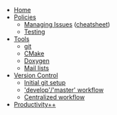 * [Home](https://github.com/trilinos/Trilinos/wiki)
* [Policies](https://github.com/trilinos/Trilinos/wiki/POLICIES)
  * [Managing Issues](https://github.com/trilinos/Trilinos/wiki/Managing-Trilinos-Project-Issues) ([cheatsheet](https://github.com/trilinos/Trilinos/wiki/New-Issue-Cheat-Sheet))
  * [Testing](https://github.com/trilinos/Trilinos/wiki/Policies--%7C-Testing)
* [Tools](https://github.com/trilinos/Trilinos/wiki/TOOLS)
  * [git](https://github.com/trilinos/Trilinos/wiki/Tools--%7C-Git)
  * [CMake](https://github.com/trilinos/Trilinos/wiki/Tools-%7C--CMake)
  * [Doxygen](https://github.com/trilinos/Trilinos/wiki/Tools-%7C-Doxygen)
  * [Mail lists](https://github.com/trilinos/Trilinos/wiki/Tools-%7C-Mail-Lists)
* [Version Control](https://github.com/trilinos/Trilinos/wiki/VC-(VERSION-CONTROL))
  * [Initial git setup](https://github.com/trilinos/Trilinos/wiki/VC-%7C-Initial-Git-Setup)
  * ['develop'/'master' workflow](https://github.com/trilinos/Trilinos/wiki/VC-%7C-'develop'-'master'-workflow)
  * [Centralized workflow](https://github.com/trilinos/Trilinos/wiki/VC-%7C-Simple-Centralized-Workflow)
* [Productivity++](https://github.com/trilinos/Trilinos/wiki/Productivity-Initiative)
